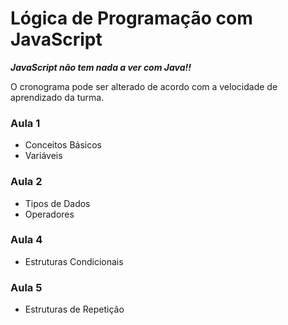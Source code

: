 # Lógica de Programação com JavaScript

***JavaScript não tem nada a ver com Java!!***

O cronograma pode ser alterado de acordo com a velocidade de aprendizado da turma.

### Aula 1
- Conceitos Básicos
- Variáveis

### Aula 2
- Tipos de Dados
- Operadores

### Aula 4
- Estruturas Condicionais

### Aula 5
- Estruturas de Repetição
